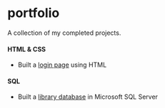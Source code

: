 # portfolio

A collection of my completed projects.

#### HTML & CSS

* Built a [login page](/HTML-CSS/Login-page) using HTML

#### SQL

* Built a [library database](/SQL/SQL-Library-Drill) in Microsoft SQL Server
